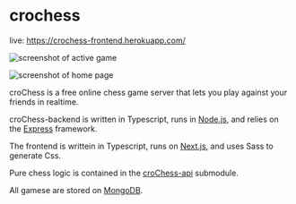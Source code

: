 # crochess
live: https://crochess-frontend.herokuapp.com/

![screenshot of active game](https://i.postimg.cc/FzRC23YN/Screenshot-from-2022-05-13-19-36-47.png)

![screenshot of home page](https://i.postimg.cc/GhjsvD7h/Screenshot-from-2022-05-13-12-55-15.png)

croChess is a free online chess game server that lets you play against your friends in realtime. 

croChess-backend is written in Typescript, runs in [Node.js](https://nodejs.org/en/), and relies on the [Express](https://expressjs.com/) framework.

The frontend is writtein in Typescript, runs on [Next.js](https://nextjs.org/), and uses Sass to generate Css. 

Pure chess logic is contained in the [croChess-api](https://github.com/lookingcoolonavespa/crochess-api) submodule.

All gamese are stored on [MongoDB](https://www.mongodb.com/). 

